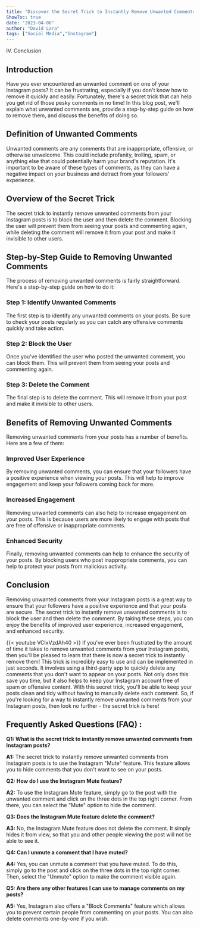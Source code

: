 ```yaml
---
title: "Discover the Secret Trick to Instantly Remove Unwanted Comments from Your Instagram Posts!"
ShowToc: true 
date: "2023-04-08"
author: "David Lara" 
tags: ["Social Media","Instagram"]
---
```

IV. Conclusion

## Introduction

Have you ever encountered an unwanted comment on one of your Instagram posts? It can be frustrating, especially if you don't know how to remove it quickly and easily. Fortunately, there's a secret trick that can help you get rid of those pesky comments in no time! In this blog post, we'll explain what unwanted comments are, provide a step-by-step guide on how to remove them, and discuss the benefits of doing so.

## Definition of Unwanted Comments

Unwanted comments are any comments that are inappropriate, offensive, or otherwise unwelcome. This could include profanity, trolling, spam, or anything else that could potentially harm your brand's reputation. It's important to be aware of these types of comments, as they can have a negative impact on your business and detract from your followers' experience.

## Overview of the Secret Trick

The secret trick to instantly remove unwanted comments from your Instagram posts is to block the user and then delete the comment. Blocking the user will prevent them from seeing your posts and commenting again, while deleting the comment will remove it from your post and make it invisible to other users.

## Step-by-Step Guide to Removing Unwanted Comments

The process of removing unwanted comments is fairly straightforward. Here's a step-by-step guide on how to do it:

### Step 1: Identify Unwanted Comments

The first step is to identify any unwanted comments on your posts. Be sure to check your posts regularly so you can catch any offensive comments quickly and take action.

### Step 2: Block the User

Once you've identified the user who posted the unwanted comment, you can block them. This will prevent them from seeing your posts and commenting again.

### Step 3: Delete the Comment

The final step is to delete the comment. This will remove it from your post and make it invisible to other users.

## Benefits of Removing Unwanted Comments

Removing unwanted comments from your posts has a number of benefits. Here are a few of them:

### Improved User Experience

By removing unwanted comments, you can ensure that your followers have a positive experience when viewing your posts. This will help to improve engagement and keep your followers coming back for more.

### Increased Engagement

Removing unwanted comments can also help to increase engagement on your posts. This is because users are more likely to engage with posts that are free of offensive or inappropriate comments.

### Enhanced Security

Finally, removing unwanted comments can help to enhance the security of your posts. By blocking users who post inappropriate comments, you can help to protect your posts from malicious activity.

## Conclusion

Removing unwanted comments from your Instagram posts is a great way to ensure that your followers have a positive experience and that your posts are secure. The secret trick to instantly remove unwanted comments is to block the user and then delete the comment. By taking these steps, you can enjoy the benefits of improved user experience, increased engagement, and enhanced security.

{{< youtube VCIxVzdAh40 >}} 
If you've ever been frustrated by the amount of time it takes to remove unwanted comments from your Instagram posts, then you'll be pleased to learn that there is now a secret trick to instantly remove them! This trick is incredibly easy to use and can be implemented in just seconds. It involves using a third-party app to quickly delete any comments that you don't want to appear on your posts. Not only does this save you time, but it also helps to keep your Instagram account free of spam or offensive content. With this secret trick, you'll be able to keep your posts clean and tidy without having to manually delete each comment. So, if you're looking for a way to instantly remove unwanted comments from your Instagram posts, then look no further - the secret trick is here!

## Frequently Asked Questions (FAQ) :
**Q1: What is the secret trick to instantly remove unwanted comments from Instagram posts?**

**A1:** The secret trick to instantly remove unwanted comments from Instagram posts is to use the Instagram "Mute" feature. This feature allows you to hide comments that you don't want to see on your posts.

**Q2: How do I use the Instagram Mute feature?**

**A2:** To use the Instagram Mute feature, simply go to the post with the unwanted comment and click on the three dots in the top right corner. From there, you can select the "Mute" option to hide the comment.

**Q3: Does the Instagram Mute feature delete the comment?**

**A3:** No, the Instagram Mute feature does not delete the comment. It simply hides it from view, so that you and other people viewing the post will not be able to see it.

**Q4: Can I unmute a comment that I have muted?**

**A4:** Yes, you can unmute a comment that you have muted. To do this, simply go to the post and click on the three dots in the top right corner. Then, select the "Unmute" option to make the comment visible again.

**Q5: Are there any other features I can use to manage comments on my posts?**

**A5:** Yes, Instagram also offers a "Block Comments" feature which allows you to prevent certain people from commenting on your posts. You can also delete comments one-by-one if you wish.


